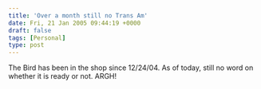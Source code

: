 ```yaml
---
title: 'Over a month still no Trans Am'
date: Fri, 21 Jan 2005 09:44:19 +0000
draft: false
tags: [Personal]
type: post
---
```


The Bird has been in the shop since 12/24/04. As of today, still no word on whether it is ready or not. ARGH!